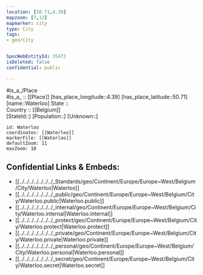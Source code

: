 ```yaml
---
location: [50.71,4.39] 
mapzoom: [7,12] 
mapmarker: city 
type: City
tags:
- geo/City


SpocWebEntityId: 35472
isDeleted: false
confidential: public

---
```

#is_a_/Place  
#is_a_ :: [[Place]] 
[has_place_longitude::4.39] 
[has_place_latitude::50.71] 
[name::Waterloo] 
State ::  
Country :: [[Belgium]]  
[StateId::] 
[Population::] 
[Unknown::] 


```leaflet
id: Waterloo
coordinates: [[Waterloo]] 
markerFile: [[Waterloo]] 
defaultZoom: 11 
maxZoom: 18
```


## Confidential Links & Embeds: 
- [[../../../../../../../_Standards/geo/Continent/Europe/Europe~West/Belgium/City/Waterloo|Waterloo]] 
- [[../../../../../../../_public/geo/Continent/Europe/Europe~West/Belgium/City/Waterloo.public|Waterloo.public]] 
- [[../../../../../../../_internal/geo/Continent/Europe/Europe~West/Belgium/City/Waterloo.internal|Waterloo.internal]] 
- [[../../../../../../../_protect/geo/Continent/Europe/Europe~West/Belgium/City/Waterloo.protect|Waterloo.protect]] 
- [[../../../../../../../_private/geo/Continent/Europe/Europe~West/Belgium/City/Waterloo.private|Waterloo.private]] 
- [[../../../../../../../_personal/geo/Continent/Europe/Europe~West/Belgium/City/Waterloo.personal|Waterloo.personal]] 
- [[../../../../../../../_secret/geo/Continent/Europe/Europe~West/Belgium/City/Waterloo.secret|Waterloo.secret]] 
